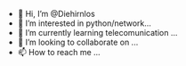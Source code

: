 - 👋 Hi, I’m @Diehirnlos
- 👀 I’m interested in python/network...
- 🌱 I’m currently learning telecomunication ...
- 💞️ I’m looking to collaborate on ...
- 📫 How to reach me ...

<!---
Diehirnlos/Diehirnlos is a ✨ special ✨ repository because its `README.md` (this file) appears on your GitHub profile.
You can click the Preview link to take a look at your changes.
--->
